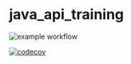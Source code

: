 # java_api_training

![example workflow](https://github.com/Geek2Botch/java_api_training/actions/workflows/build.yml/badge.svg)

[![codecov](https://codecov.io/gh/Geek2Botch/java_api_training/branch/main/graph/badge.svg)](https://codecov.io/gh/Geek2Botch/java_api_training)
